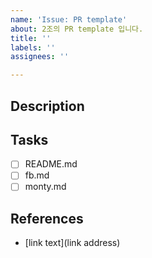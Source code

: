 ```yaml
---
name: 'Issue: PR template'
about: 2조의 PR template 입니다.
title: ''
labels: ''
assignees: ''

---
```


## Description

## Tasks

- [ ] README.md
- [ ] fb.md
- [ ] monty.md

## References

- [link text](link address)
